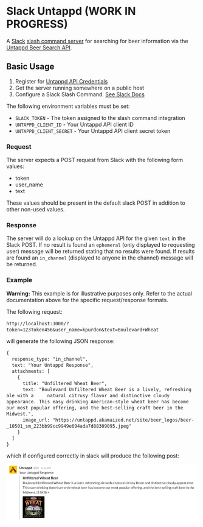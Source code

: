 # Slack Untappd (WORK IN PROGRESS)

A [Slack](https://slack.com/) [slash command server](https://api.slack.com/slash-commands) for searching for beer information via the [Untappd Beer Search API](https://untappd.com/api/docs#userbeers).

## Basic Usage

1. Register for [Untappd API Credentials](https://untappd.com/api/register?register=new)
2. Get the server running somewhere on a public host
3. Configure a Slack Slash Command. [See Slack Docs](https://api.slack.com/slash-commands)

The following environment variables must be set:

* `SLACK_TOKEN` - The token assigned to the slash command integration
* `UNTAPPD_CLIENT_ID` - Your Untappd API client ID
* `UNTAPPD_CLIENT_SECRET` - Your Untappd API client secret token

### Request

The server expects a POST request from Slack with the following form values:

* token
* user_name
* text

These values should be present in the default slack POST in addition to other non-used values.

### Response

The server will do a lookup on the Untappd API for the given `text` in the Slack POST. If no result is found an `ephemeral` (only displayed to requesting user) message will be returned stating that no results were found. If results are found an `in_channel` (displayed to anyone in the channel) message will be returned.

### Example

**Warning:** This example is for illustrative purposes only. Refer to the actual documentation above for the specific request/response formats.

The following request:

```
http://localhost:3000/?token=123Token456&user_name=kpurdon&text=Boulevard+Wheat
```

will generate the following JSON response:

```
{
  response_type: "in_channel",
  text: "Your Untappd Response",
  attachments: [
    {
      title: "Unfiltered Wheat Beer",
      text: "Boulevard Unfiltered Wheat Beer is a lively, refreshing ale with a     natural citrusy flavor and distinctive cloudy appearance. This easy drinking American-style wheat beer has become our most popular offering, and the best-selling craft beer in the Midwest.",
      image_url: "https://untappd.akamaized.net/site/beer_logos/beer-_10501_sm_223bb99cc9949e694ada7d88309095.jpeg"
    }
  ]
}
```

which if configured correctly in slack will produce the following post:

![Slack Untappd Preview](examples/response.png)
